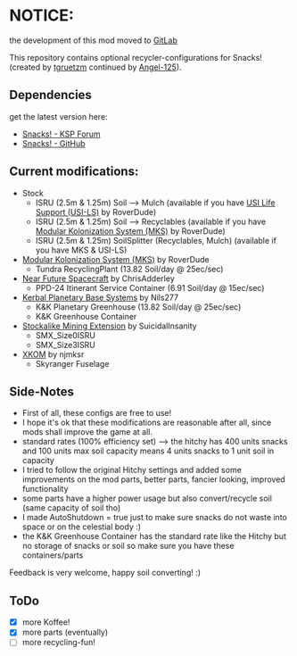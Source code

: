 # NOTICE:
the development of this mod moved to [GitLab](https://gitlab.com/LouisCyfer/snacks-recyclers)

This repository contains optional recycler-configurations for Snacks! (created by [tgruetzm](https://github.com/tgruetzm) continued by [Angel-125](https://github.com/Angel-125)).

## Dependencies
get the latest version here:
* [Snacks! - KSP Forum](http://forum.kerbalspaceprogram.com/index.php?/topic/149604-12-snacks-continued-v160-friendly-simplified-life-support/)
* [Snacks! - GitHub](https://github.com/Angel-125/Snacks)

## Current modifications:
* Stock
  * ISRU (2.5m & 1.25m) Soil --> Mulch  (available if you have [USI Life Support (USI-LS)](https://github.com/BobPalmer/USI-LS) by RoverDude)
  * ISRU (2.5m & 1.25m) Soil --> Recyclables (available if you have [Modular Kolonization System (MKS)](https://github.com/BobPalmer/MKS) by RoverDude)
  * ISRU (2.5m & 1.25m) SoilSplitter (Recyclables, Mulch) (available if you have MKS & USI-LS)
* [Modular Kolonization System (MKS)](https://github.com/BobPalmer/MKS) by RoverDude
  * Tundra RecyclingPlant (13.82 Soil/day @ 25ec/sec)
* [Near Future Spacecraft](https://github.com/ChrisAdderley/NearFutureSpacecraft) by ChrisAdderley
  * PPD-24 Itinerant Service Container (6.91 Soil/day @ 15ec/sec)
* [Kerbal Planetary Base Systems](https://github.com/Nils277/KerbalPlanetaryBaseSystems) by Nils277
  * K&K Planetary Greenhouse (13.82 Soil/day @ 25ec/sec)
  * K&K Greenhouse Container
* [Stockalike Mining Extension](https://github.com/SuicidalInsanity/Stockalike-Mining-Extension) by SuicidalInsanity
  * SMX_Size0ISRU
  * SMX_Size3ISRU
* [XKOM](http://forum.kerbalspaceprogram.com/index.php?/topic/132820-wip113-xkom-interceptors-update-the-raven-takes-flight) by njmksr
  * Skyranger Fuselage

## Side-Notes
* First of all, these configs are free to use!
* I hope it's ok that these modifications are reasonable after all, since mods shall improve the game at all.
* standard rates (100% efficiency set) --> the hitchy has 400 units snacks and 100 units max soil capacity means 4 units snacks to 1 unit soil in capacity
* I tried to follow the original Hitchy settings and added some improvements on the mod parts, better parts, fancier looking, improved functionality
* some parts have a higher power usage but also convert/recycle soil (same capacity of soil tho)
* I made AutoShutdown = true just to make sure snacks do not waste into space or on the celestial body :)
* the K&K Greenhouse Container has the standard rate like the Hitchy but no storage of snacks or soil so make sure you have these containers/parts

Feedback is very welcome, happy soil converting! :)

## ToDo
- [x] more Koffee!
- [x] more parts (eventually)
- [ ] more recycling-fun!
